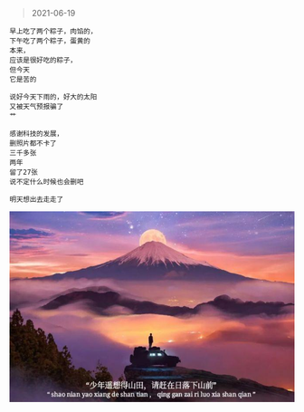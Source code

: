 > 2021-06-19
```
早上吃了两个粽子，肉馅的，
下午吃了两个粽子，蛋黄的
本来，
应该是很好吃的粽子，
但今天
它是苦的
```

```
说好今天下雨的，好大的太阳
又被天气预报骗了
艹
```

```
感谢科技的发展，
删照片都不卡了
三千多张
两年
留了27张
说不定什么时候也会删吧
```


```
明天想出去走走了
```



![](../../images/2021-0619.jpeg)
